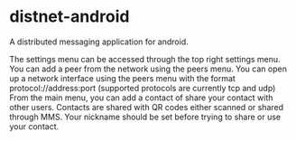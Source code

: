 # distnet-android
A distributed messaging application for android.

The settings menu can be accessed through the top right settings menu. You can add a peer from the network using the peers menu. You can open up a network interface using the peers menu with the format protocol://address:port (supported protocols are currently tcp and udp)
From the main menu, you can add a contact of share your contact with other users. Contacts are shared with QR codes either scanned or shared through MMS.
Your nickname should be set before trying to share or use your contact.
